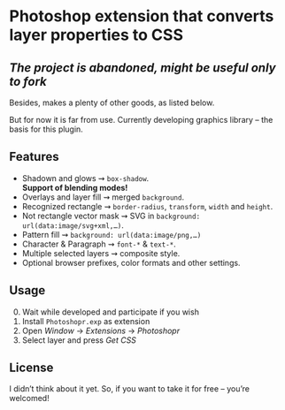 # Photoshop extension that converts layer properties to CSS

## _The project is abandoned, might be useful only to fork_

Besides, makes a plenty of other goods, as listed below.

But for now it is far from use. Currently developing graphics library – the basis for this plugin.

## Features
* Shadown and glows ⇝ `box-shadow`. <br/>**Support of blending modes!**
* Overlays and layer fill ⇝ merged `background`.
* Recognized rectangle ⇝ `border-radius`, `transform`, `width` and `height`.
* Not rectangle vector mask ⇝ SVG in `background: url(data:image/svg+xml,…)`.
* Pattern fill ⇝ `background: url(data:image/png,…)`
* Character & Paragraph ⇝ `font-*` & `text-*`.
* Multiple selected layers ⇝ composite style.
* Optional browser prefixes, color formats and other settings.

## Usage

0. Wait while developed and participate if you wish
1. Install `Photoshopr.exp` as extension
2. Open _Window_ → _Extensions_ → _Photoshopr_
3. Select layer and press _Get CSS_

## License
I didn’t think about it yet. So, if you want to take it for free – you’re welcomed!
